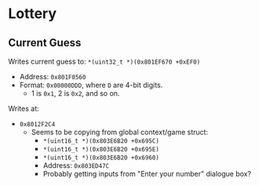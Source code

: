 Lottery
=======

## Current Guess

Writes current guess to: `*(uint32_t *)(0x801EF670 +0xEF0)`
- Address: `0x801F0560`
- Format: `0x00000DDD`, where `D` are 4-bit digits.
  - 1 is `0x1`, 2 is `0x2`, and so on.

Writes at:
- `0x8012F2C4`
  - Seems to be copying from global context/game struct:
    - `*(uint16_t *)(0x803E6B20 +0x695C)`
    - `*(uint16_t *)(0x803E6B20 +0x695E)`
    - `*(uint16_t *)(0x803E6B20 +0x6960)`
    - Address: `0x803ED47C`
    - Probably getting inputs from "Enter your number" dialogue box?
